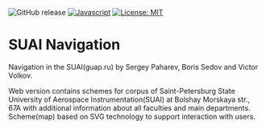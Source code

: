 ![GitHub release](https://img.shields.io/github/release/serge2051/SUAI-Navigation.svg?style=popout)
[![Javascript](https://badges.frapsoft.com/javascript/code/javascript.svg?v=101)](https://github.com/ellerbrock/javascript-badges/)
[![License: MIT](https://img.shields.io/badge/License-MIT-yellow.svg)](https://opensource.org/licenses/MIT)
# SUAI Navigation
Navigation in the SUAI(guap.ru) by Sergey Paharev, Boris Sedov and Victor Volkov.

Web version contains schemes for corpus of Saint-Petersburg State University of Aerospace Instrumentation(SUAI) at Bolshay Morskaya str., 67A with additional information about all faculties and main departments. Scheme(map) based on SVG technology to support interaction with users.
